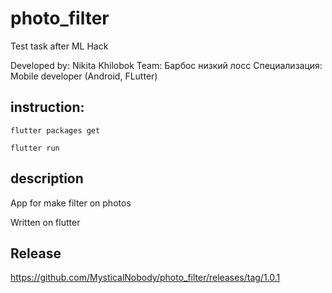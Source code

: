 # photo_filter

Test task after ML Hack

Developed by:
Nikita Khilobok 
Team: Барбос низкий лосс
Специализация: Mobile developer (Android, FLutter)

## instruction:

`flutter packages get`

`flutter run`

## description
App for make filter on photos

Written on flutter

## Release
https://github.com/MysticalNobody/photo_filter/releases/tag/1.0.1
